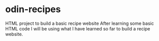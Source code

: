 # odin-recipes
HTML project to build a basic recipe website
After learning some basic HTML code I will be using what I have learned so far to build a recipe website. 

